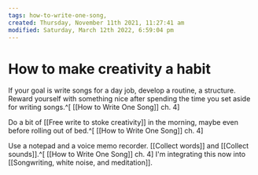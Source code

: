 ```yaml
---
tags: how-to-write-one-song, 
created: Thursday, November 11th 2021, 11:27:41 am
modified: Saturday, March 12th 2022, 6:59:04 pm
---
```


# How to make creativity a habit
If your goal is write songs for a day job, develop a routine, a structure. Reward yourself with something nice after spending the time you set aside for writing songs.^[ [[How to Write One Song]] ch. 4]

Do a bit of [[Free write to stoke creativity]] in the morning, maybe even before rolling out of bed.^[ [[How to Write One Song]] ch. 4]

Use a notepad and a voice memo recorder. [[Collect words]] and [[Collect sounds]].^[ [[How to Write One Song]] ch. 4] I'm integrating this now into [[Songwriting, white noise, and meditation]].